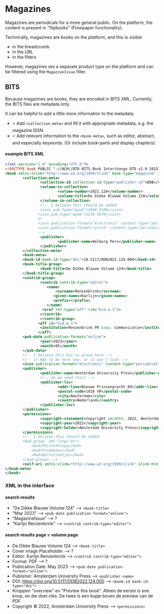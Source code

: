 # Magazines

Magazines are periodicals for a more general public. On the platform, the content is present in "flipbooks" (Flowpaper functionality). 

Technically, magazines are books on the platform, and this is visible

- in the breadcrumb
- in the URL
- in the filters

However, magazines _are_ a separate product type on the platform and can be filtered using the `MagazineIssue` filter.

## BITS

Because magazines are books, they are encoded in BITS XML. Currently, the BITS files are metadata only.

It can be helpful to add a little more information to the metadata.

- ⭐ Add `<collection-meta>` and fill it with appropriate metadata, e.g. the magazine ISSN.
- ⭐ Add relevant information to the  `<book-meta>`, such as editor, abstract, and especially keywords. (Or include book-parts and display chapters). 

#### example BITS XML

```xml
<?xml version="1.0" encoding="UTF-8"?>
<!DOCTYPE book PUBLIC "-//NLM//DTD BITS Book Interchange DTD v2.0 20151225//EN" "BITS-book2.dtd">
<book xmlns:xlink="http://www.w3.org/1999/xlink" book-type="magazine" xml:lang="en">
        <collection-meta>
                <collection-id collection-id-type="publisher-id">DDB</collection-id> <!-- is this used? -->
                <volume-in-collection>
                        <volume-number>2022.124</volume-number>
                        <volume-title>De Dikke Blauwe Volume 124</volume-title>
                </volume-in-collection>
                <!-- I believe this should be added
                <issn pub-type="ppub">2666-4186</issn>
               <issn pub-type="epub">1234-5678</issn> 
               or 
               <issn publication-format="electronic" content-type="periodical">2666-4186</issn>
               <issn publication-format="print" content-type="periodical">1234-5678</issn>
               -->
                <publisher>
                        <publisher-name>Walburg Pers</publisher-name>
                </publisher>
        </collection-meta>
        <book-meta>
        <book-id book-id-type="doi">10.5117/DDB2022.124.000</book-id>
        <book-title-group>
                <book-title>De Dikke Blauwe Volume 124</book-title>
        </book-title-group>
        <contrib-group>
                <contrib contrib-type="editor">
                   <name>
                       <surname>Renzenbrink</surname>
                      <given-names>Karlijn</given-names>
                      <prefix></prefix>
                   </name>
                 <xref ref-type="aff" rid="bid.m.1"/>
                </contrib>
                </contrib-group>
               <aff id="bid.m.1">
                <institution>Renzenbrink PR &amp; Communicatie</institution>, <addr-line>Amsterdam</addr-line>
               </aff>
        <pub-date publication-format="online">
                <year>2023</year>
                <month>05</month>
        </pub-date>
        <!-- I believe this has no place here -->
        <!-- it HAS to be here now, or it won't load -->
        <issn publication-format="electronic" content-type="periodical">2666-4186</issn>
        <publisher>
                <publisher-name>Amsterdam University Press</publisher-name>
                <!-- do we need this? -->
                <publisher-loc>
                        <addr-line>Nieuwe Prinsengracht 89</addr-line>
                        <postal-code>1018 VR</postal-code>
                        <city>Amsterdam</city>
                        <country>Nederland</country>
                </publisher-loc>
        </publisher>
        <permissions>
                <copyright-statement>Copyright &#x00A9; 2022, Amsterdam University Press</copyright-statement>
                <copyright-year>2022</copyright-year>
                <copyright-holder>Amsterdam University Press</copyright-holder>
        </permissions>
        <!-- I believe this should be added 
        <kwd-group  xml:lang="en">
            <kwd>Philanthropy</kwd>
            <kwd>Pindakaas</kwd>
            <kwd>Borrelnootjes</kwd>
        </kwd-group> -->
        <self-uri xmlns:xlink="http://www.w3.org/1999/xlink" xlink:href="DDB2022_124_000.pdf" content-type="pdf" />
</book-meta>
</book>

```


### XML in the interface

#### search results
- "De Dikke Blauwe Volume 124" --> `<book-title>`
- "May 2023" --> `<pub-date publication-format="online">`
- "MagazineIssue" --> ?
- "Karlijn Renzenbrink" --> `<contrib contrib-type="editor">`

#### search results page = volume page
- De Dikke Blauwe Volume 124 --> `<book-title>`
- Cover image Placeholder --> ?
- Editor: Karlijn Renzenbrink --> `<contrib contrib-type="editor">`
- Format: PDF --> ? 
- Publication Date: May 2023 --> `<pub-date publication-format="online">`
- Publisher: Amsterdam University Press --> `<publisher-name>`
- DOI: https://doi.org/10.5117/DDB2022.124.000 --> `<book-id book-id-type="doi">`
- Knoppen "overview" en "Preview this book". Alleen de eerste is ene knop, en die doet niks. De twee is een kopje boven de preview van de PDF. 
- Copyright © 2022, Amsterdam University Press --> `<permissions>`

